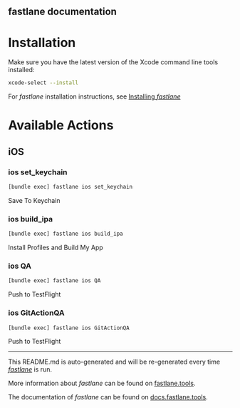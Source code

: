 fastlane documentation
----

# Installation

Make sure you have the latest version of the Xcode command line tools installed:

```sh
xcode-select --install
```

For _fastlane_ installation instructions, see [Installing _fastlane_](https://docs.fastlane.tools/#installing-fastlane)

# Available Actions

## iOS

### ios set_keychain

```sh
[bundle exec] fastlane ios set_keychain
```

Save To Keychain

### ios build_ipa

```sh
[bundle exec] fastlane ios build_ipa
```

Install Profiles and Build My App

### ios QA

```sh
[bundle exec] fastlane ios QA
```

Push to TestFlight

### ios GitActionQA

```sh
[bundle exec] fastlane ios GitActionQA
```

Push to TestFlight

----

This README.md is auto-generated and will be re-generated every time [_fastlane_](https://fastlane.tools) is run.

More information about _fastlane_ can be found on [fastlane.tools](https://fastlane.tools).

The documentation of _fastlane_ can be found on [docs.fastlane.tools](https://docs.fastlane.tools).
